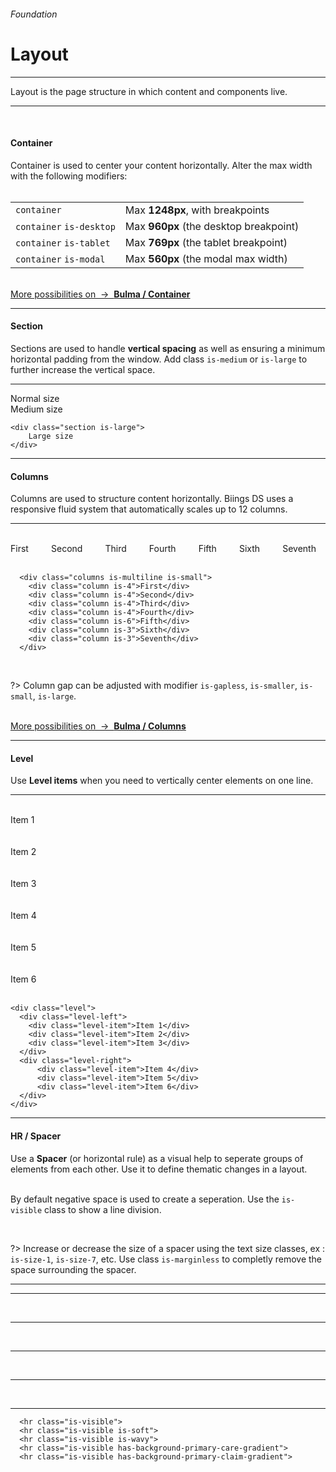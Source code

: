 <h6 class="is-uppercase has-text-grey has-text-weight-medium is-size-6 is-size-7-mobile">Foundation</h6>
<h1 class="title is-family-secondary is-size-2-mobile">Layout</h1>
<hr class="is-visible is-size-4">
<p class="subtitle is-family-secondary has-text-dark">
    <span class="has-text-weight-semibold">Layout</span> is the page structure in which content and components live.
</p>
<hr class="is-visible is-size-4"><br>

<h4 class="title is-family-primary"><strong>Container</strong></h4>

Container is used to center your content horizontally. Alter the max width with the following modifiers:
<br><br>
<table class="table is-bordered is-hoverable">
  <tr>
      <td class="is-narrow"><code>container</code></td>
      <td>Max <strong>1248px</strong>, with breakpoints</td>
  </tr>
  <tr>
      <td class="is-narrow"><code>container</code> <code>is-desktop</code></td>
      <td>Max <strong>960px</strong> (the desktop breakpoint)</td>
  </tr>
  <tr>
      <td class="is-narrow"><code>container</code> <code>is-tablet</code></td>
      <td>Max <strong>769px</strong> (the tablet breakpoint)</td>
  </tr>
  <tr>
    <td class="is-narrow"><code>container</code> <code>is-modal</code></td>
    <td>Max <strong>560px</strong> (the modal max width)</td>
  </tr>
</table>

<br>
<a href="https://bulma.io/documentation/layout/container/" target="blank" class="box is-well has-text-grey">
    More possibilities on &nbsp;→&nbsp; <strong class="has-text-primary">Bulma / Container</strong>
</a>

<hr class="is-size-1 is-visible">

<h4 class="title is-family-primary"><strong>Section</strong></h4>

Sections are used to handle **vertical spacing** as well as ensuring a minimum horizontal padding from the window. 
Add class `is-medium` or `is-large` to further increase the vertical space.

<hr class="is-small">

<div class="box is-well is-medium is-marginless is-medium is-radiusless-b">
    <div class="section has-background-blue-lighter">
        Normal size
    </div>
    <div class="section is-medium has-background-turquoise-lighter">
        Medium size
    </div>
</div>

    <div class="section is-large">
        Large size
    </div>
<hr class="is-size-1 is-visible">

<h4 class="title is-family-primary"><strong>Columns</strong></h4>

Columns are used to structure content horizontally. Biings DS uses a responsive fluid system that automatically scales up to 12 columns.

<hr class="is-small">

<div class="box is-well is-marginless is-medium is-radiusless-b">
  <div class="columns is-multiline is-small has-text-white has-text-centered">
      <div class="column is-4">
        <div class="message is-twisted has-background-orange-light has-text-weight-semibold"><br>First<br><br></div>
      </div>
      <div class="column is-4">
        <div class="message is-twisted-bis has-background-purple-light has-text-weight-semibold"><br>Second<br><br></div>
      </div>
      <div class="column is-4">
        <div class="message is-twisted-ter has-background-turquoise has-text-weight-semibold"><br>Third<br><br></div>
      </div>
      <div class="column is-4">
        <div class="message is-twisted-quater has-background-cyan has-text-weight-semibold"><br>Fourth<br><br></div>
      </div>
      <div class="column is-6 is-twisted">
        <div class="message has-background-blue-light has-text-weight-semibold"><br>Fifth<br><br></div>
      </div>
      <div class="column is-3 is-twisted">
        <div class="message has-background-care-light has-text-weight-semibold"><br>Sixth<br><br></div>
      </div>
      <div class="column is-3 is-twisted-bis">
        <div class="message has-background-yellow-light has-text-weight-semibold"><br>Seventh<br><br></div>
      </div>
    </div>
  </div>
  
      <div class="columns is-multiline is-small">
        <div class="column is-4">First</div>
        <div class="column is-4">Second</div>
        <div class="column is-4">Third</div>
        <div class="column is-4">Fourth</div>
        <div class="column is-6">Fifth</div>
        <div class="column is-3">Sixth</div>
        <div class="column is-3">Seventh</div>
      </div>
<br>

?> Column gap can be adjusted with modifier `is-gapless`, `is-smaller`, `is-small`, `is-large`.

<br>
<a href="https://bulma.io/documentation/columns/" target="blank" class="box is-well has-text-grey">
    More possibilities on &nbsp;→&nbsp; <strong class="has-text-primary">Bulma / Columns</strong>
</a>
  
<hr class="is-size-1 is-visible">

<h4 class="title is-family-primary"><strong>Level</strong></h4>

Use **Level items** when you need to vertically center elements on one line.

<hr class="is-small">

<div class="box is-well is-marginless is-medium is-radiusless-b">
  <div class="level has-text-white">
    <div class="level-left">
      <div class="level-item"><div class="message has-background-red has-text-weight-semibold"><br>Item 1<br><br></div></div>
      <div class="level-item"><div class="message has-background-red-light has-text-weight-semibold"><br>Item 2<br><br></div></div>
      <div class="level-item"><div class="message has-background-red-lighter has-text-weight-semibold"><br>Item 3<br><br></div></div>
    </div>
    <div class="level-right">
        <div class="level-item"><div class="message has-background-green-lighter has-text-weight-semibold"><br>Item 4<br><br></div></div>
        <div class="level-item"><div class="message has-background-green-light has-text-weight-semibold"><br>Item 5<br><br></div></div>
        <div class="level-item"><div class="message has-background-green has-text-weight-semibold"><br>Item 6<br><br></div></div>
    </div>
  </div>
</div>

    <div class="level">
      <div class="level-left">
        <div class="level-item">Item 1</div>
        <div class="level-item">Item 2</div>
        <div class="level-item">Item 3</div>
      </div>
      <div class="level-right">
          <div class="level-item">Item 4</div>
          <div class="level-item">Item 5</div>
          <div class="level-item">Item 6</div>
      </div>
    </div>
<hr class="is-size-1 is-visible">

<h4 class="title is-family-primary"><strong>HR / Spacer</strong></h4>

Use a **Spacer** (or horizontal rule) as a visual help to seperate groups of elements from each other. Use it to define thematic changes in a layout.

<br>By default negative space is used to create a seperation. Use the `is-visible` class to show a line division.

<br>

?> Increase or decrease the size of a spacer using the text size classes, ex : `is-size-1`, `is-size-7`, etc. Use class `is-marginless` to completly remove the space surrounding the spacer.

<hr>

<div class="box is-well is-large is-marginless is-radiusless-b">
    <hr class="is-visible">
    <br>
    <hr class="is-visible is-soft">
    <br>
    <hr class="is-visible is-wavy">
    <br>
    <hr class="is-visible has-background-primary-care-gradient">
    <br>
    <hr class="is-visible has-background-primary-claim-gradient">
</div>
  
      <hr class="is-visible">
      <hr class="is-visible is-soft">
      <hr class="is-visible is-wavy">
      <hr class="is-visible has-background-primary-care-gradient">
      <hr class="is-visible has-background-primary-claim-gradient">
  <br>
